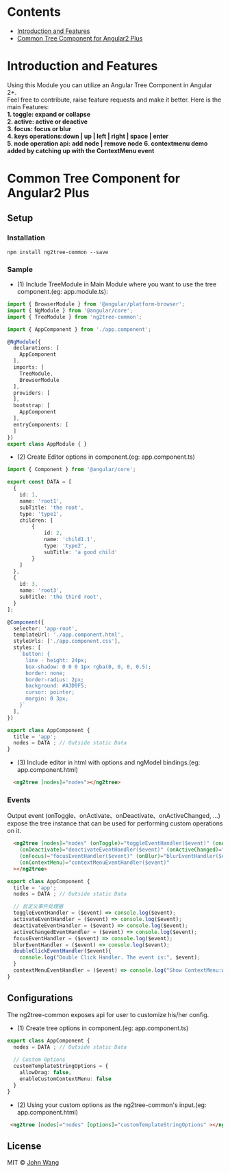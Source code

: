 # Contents
- [Introduction and Features](#introduction-and-features)
- [Common Tree Component for Angular2 Plus](#common-tree-component-for-angular2-plus)

# Introduction and Features
Using this Module you can utilize an Angular Tree Component in Angular 2+.  
Feel free to contribute, raise feature requests and make it better. Here is the main Features:  
**1. toggle: expand or collapse**  
**2. active: active or deactive**  
**3. focus: focus or blur**  
**4. keys operations:down | up |  left | right | space | enter**  
**5. node operation api: add node | remove node**
**6. contextmenu demo added by catching up with the ContextMenu event**

# Common Tree Component for Angular2 Plus

## Setup

### Installation

```
npm install ng2tree-common --save

 ```

### Sample
- (1) Include TreeModule in Main Module where you want to use the tree component.(eg: app.module.ts): 
```typescript
import { BrowserModule } from '@angular/platform-browser';
import { NgModule } from '@angular/core';
import { TreeModule } from 'ng2tree-common';

import { AppComponent } from './app.component';

@NgModule({
  declarations: [
    AppComponent
  ],
  imports: [
    TreeModule,
    BrowserModule
  ],
  providers: [
  ],
  bootstrap: [
    AppComponent
  ],
  entryComponents: [
  ]
})
export class AppModule { }
```

- (2) Create Editor options in component.(eg: app.component.ts)
```typescript
import { Component } from '@angular/core';

export const DATA = [
  {
    id: 1,
    name: 'root1',
    subTitle: 'the root',
    type: 'type1',
    children: [
        {
            id: 2,
            name: 'child1.1',
            type: 'type2',
            subTitle: 'a good child'
        }
    ]
  },
  {
    id: 3,
    name: 'root3',
    subTitle: 'the third root',
  }
];

@Component({
  selector: 'app-root',
  templateUrl: './app.component.html',
  styleUrls: ['./app.component.css'],
  styles: [
    `button: {
      line - height: 24px;
      box-shadow: 0 0 0 1px rgba(0, 0, 0, 0.5);
      border: none;
      border-radius: 2px;
      background: #A3D9F5;
      cursor: pointer;
      margin: 0 3px;
    }`
  ],
})

export class AppComponent {
  title = 'app';
  nodes = DATA ; // Outside static Data
}

```
- (3) Include editor in html with options and ngModel bindings.(eg: app.component.html)
```html
  <ng2tree [nodes]="nodes"></ng2tree>
```

### Events
Output event (onToggle、onActivate、onDeactivate、onActiveChanged, ...) expose the tree instance that can be used for performing custom operations on it. 
```html
  <ng2tree [nodes]="nodes" (onToggle)="toggleEventHandler($event)" (onActivate)="activateEventHandler($event)"
    (onDeactivate)="deactivateEventHandler($event)" (onActiveChanged)="activeChangedEventHandler($event)"
    (onFocus)="focusEventHandler($event)" (onBlur)="blurEventHandler($event)" (onDoubleClick)="doubleClickEventHandler($event)"
    (onContextMenu)="contextMenuEventHandler($event)"
  ></ng2tree>
```

```typescript
export class AppComponent {
  title = 'app';
  nodes = DATA ; // Outside static Data

  // 自定义事件处理器
  toggleEventHandler = ($event) => console.log($event);
  activateEventHandler = ($event) => console.log($event);
  deactivateEventHandler = ($event) => console.log($event);
  activeChangedEventHandler = ($event) => console.log($event);
  focusEventHandler = ($event) => console.log($event);
  blurEventHandler = ($event) => console.log($event);
  doubleClickEventHandler($event){
    console.log("Double Click Handler. The event is:", $event);
  }
  contextMenuEventHandler = ($event) => console.log("Show ContextMenu:with or without custom contex menu", $event);
}
```

## Configurations
The ng2tree-common exposes api for user to customize his/her config.
- (1) Create tree options in component.(eg: app.component.ts)
```typescript
export class AppComponent {
  nodes = DATA ; // Outside static Data
  
  // Custom Options
  customTemplateStringOptions = {
    allowDrag: false,
    enableCustomContextMenu: false
  }
}

```
- (2) Using your custom options as the ng2tree-common's input.(eg: app.component.html)
```html
 <ng2tree [nodes]="nodes" [options]="customTemplateStringOptions" ></ng2tree>
```

## License

MIT © [John Wang](https://github.com/courage007)
